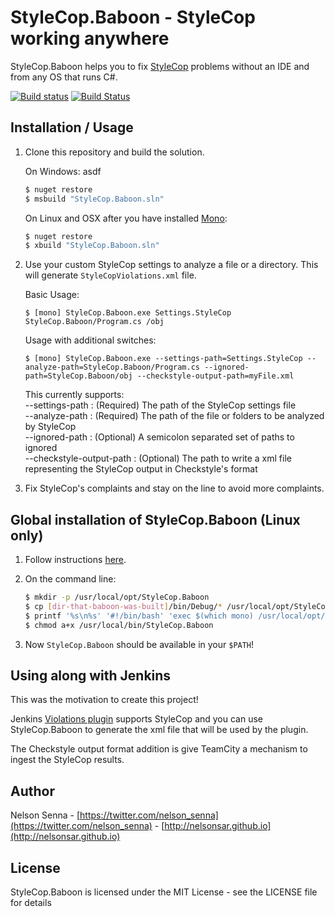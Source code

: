 # StyleCop.Baboon - StyleCop working anywhere

StyleCop.Baboon helps you to fix [StyleCop](https://stylecop.codeplex.com/) problems without an IDE and from any OS that runs C#.

[![Build status](https://ci.appveyor.com/api/projects/status/qs2k50hblbc4b603/branch/master?svg=true)](https://ci.appveyor.com/project/nelsonsar/stylecop-baboon/branch/master) [![Build Status](https://travis-ci.org/nelsonsar/StyleCop.Baboon.svg?branch=master)](https://travis-ci.org/nelsonsar/StyleCop.Baboon)

## <a name="installation"></a>Installation / Usage

1. Clone this repository and build the solution.

    On Windows:
asdf
    ```sh
    $ nuget restore
    $ msbuild "StyleCop.Baboon.sln"
    ```

    On Linux and OSX after you have installed [Mono](http://www.mono-project.com/download/):

    ```sh
    $ nuget restore
    $ xbuild "StyleCop.Baboon.sln"
    ```

2. Use your custom StyleCop settings to analyze a file or a directory. This will generate ```StyleCopViolations.xml``` file.

    Basic Usage:

    ```
    $ [mono] StyleCop.Baboon.exe Settings.StyleCop StyleCop.Baboon/Program.cs /obj
    ```
    
    Usage with additional switches:      
    
    ```
    $ [mono] StyleCop.Baboon.exe --settings-path=Settings.StyleCop --analyze-path=StyleCop.Baboon/Program.cs --ignored-path=StyleCop.Baboon/obj --checkstyle-output-path=myFile.xml 
    ```
    
    This currently supports:  
     --settings-path : (Required) The path of the StyleCop settings file  
     --analyze-path : (Required) The path of the file or folders to be analyzed by StyleCop  
     --ignored-path : (Optional) A semicolon separated set of paths to ignored  
     --checkstyle-output-path : (Optional) The path to write a xml file representing the StyleCop output in Checkstyle's format  

3. Fix StyleCop's complaints and stay on the line to avoid more complaints.

## Global installation of StyleCop.Baboon (Linux only)

1. Follow instructions [here](#installation).

2. On the command line:

    ```sh
    $ mkdir -p /usr/local/opt/StyleCop.Baboon
    $ cp [dir-that-baboon-was-built]/bin/Debug/* /usr/local/opt/StyleCop.Baboon/
    $ printf '%s\n%s' '#!/bin/bash' 'exec $(which mono) /usr/local/opt/StyleCop.Baboon/StyleCop.Baboon.exe "$@"' > /usr/local/bin/StyleCop.Baboon
    $ chmod a+x /usr/local/bin/StyleCop.Baboon
    ```

3. Now ```StyleCop.Baboon``` should be available in your ```$PATH```!

## Using along with Jenkins

This was the motivation to create this project!

Jenkins [Violations plugin](https://wiki.jenkins-ci.org/display/JENKINS/Violations) supports StyleCop and you can use StyleCop.Baboon to generate the xml file that will be used by the plugin.

The Checkstyle output format addition is give TeamCity a mechanism to ingest the StyleCop results.

## Author

Nelson Senna - [https://twitter.com/nelson_senna](https://twitter.com/nelson_senna) - [http://nelsonsar.github.io](http://nelsonsar.github.io)

## License

StyleCop.Baboon is licensed under the MIT License - see the LICENSE file for details
